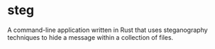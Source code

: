 # steg
A command-line application written in Rust that uses steganography techniques to hide a message within a collection of files.
